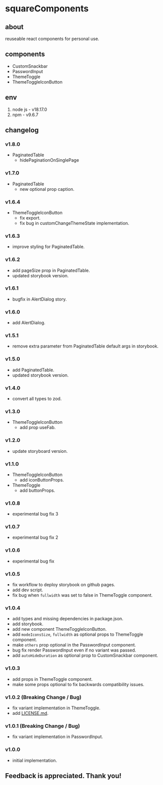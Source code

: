 # squareComponents

## about

reuseable react components for personal use.

## components

- CustomSnackbar
- PasswordInput
- ThemeToggle
- ThemeToggleIconButton

## env

1. node js - v18.17.0
2. npm - v9.6.7

## changelog

### v1.8.0

- PaginatedTable
  - hidePaginationOnSinglePage

### v1.7.0

- PaginatedTable
  - new optional prop caption.

### v1.6.4

- ThemeToggleIconButton
  - fix export.
  - fix bug in customChangeThemeState implementation.

### v1.6.3

- improve styling for PaginatedTable.

### v1.6.2

- add pageSize prop in PaginatedTable.
- updated storybook version.

### v1.6.1

- bugfix in AlertDialog story.

### v1.6.0

- add AlertDialog.

### v1.5.1

- remove extra parameter from PaginatedTable default args in storybook.

### v1.5.0

- add PaginatedTable.
- updated storybook version.

### v1.4.0

- convert all types to zod.

### v1.3.0

- ThemeToggleIconButton
  - add prop useFab.

### v1.2.0

- update storyboard version.

### v1.1.0

- ThemeToggleIconButton
  - add iconButtonProps.
- ThemeToggle
  - add buttonProps.

### v1.0.8

- experimental bug fix 3

### v1.0.7

- experimental bug fix 2

### v1.0.6

- experimental bug fix

### v1.0.5

- fix workflow to deploy storybook on github pages.
- add dev script.
- fix bug when `fullwidth` was set to false in ThemeToggle component.

### v1.0.4

- add types and missing dependencies in package.json.
- add storybook.
- add new component ThemeToggleIconButton.
- add `modeIconsSize`, `fullwidth` as optional props to ThemeToggle component.
- make `others` prop optional in the PasswordInput component.
- bug fix render PasswordInput even if no variant was passed.
- add `autoHideDuration` as optional prop to CustomSnackbar component.

### v1.0.3

- add props in ThemeToggle component.
- make some props optional to fix backwards compatibility issues.

### v1.0.2 (Breaking Change / Bug)

- fix variant implementation in ThemeToggle.
- add [LICENSE.md](LICENSE.md).

### v1.0.1 (Breaking Change / Bug)

- fix variant implementation in PasswordInput.

### v1.0.0

- initial implementation.

## Feedback is appreciated. Thank you!
